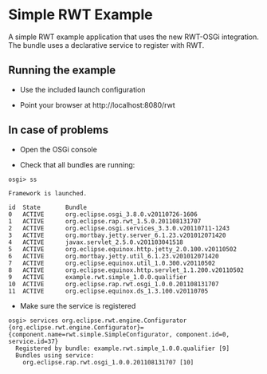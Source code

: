 Simple RWT Example
==================

A simple RWT example application that uses the new RWT-OSGi integration.
The bundle uses a declarative service to register with RWT.

Running the example
-------------------

* Use the included launch configuration

* Point your browser at http://localhost:8080/rwt

In case of problems
-------------------

* Open the OSGi console

* Check that all bundles are running:

```
osgi> ss

Framework is launched.

id	State       Bundle
0	ACTIVE      org.eclipse.osgi_3.8.0.v20110726-1606
1	ACTIVE      org.eclipse.rap.rwt_1.5.0.201108131707
2	ACTIVE      org.eclipse.osgi.services_3.3.0.v20110711-1243
3	ACTIVE      org.mortbay.jetty.server_6.1.23.v201012071420
4	ACTIVE      javax.servlet_2.5.0.v201103041518
5	ACTIVE      org.eclipse.equinox.http.jetty_2.0.100.v20110502
6	ACTIVE      org.mortbay.jetty.util_6.1.23.v201012071420
7	ACTIVE      org.eclipse.equinox.util_1.0.300.v20110502
8	ACTIVE      org.eclipse.equinox.http.servlet_1.1.200.v20110502
9	ACTIVE      example.rwt.simple_1.0.0.qualifier
10	ACTIVE      org.eclipse.rap.rwt.osgi_1.0.0.201108131707
11	ACTIVE      org.eclipse.equinox.ds_1.3.100.v20110705
```

* Make sure the service is registered

```
osgi> services org.eclipse.rwt.engine.Configurator
{org.eclipse.rwt.engine.Configurator}={component.name=rwt.simple.SimpleConfigurator, component.id=0, service.id=37}
  Registered by bundle: example.rwt.simple_1.0.0.qualifier [9]
  Bundles using service:
    org.eclipse.rap.rwt.osgi_1.0.0.201108131707 [10]
```
